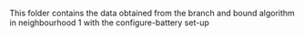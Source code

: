 This folder contains the data obtained from the branch and bound algorithm in neighbourhood 1 with the configure-battery set-up
